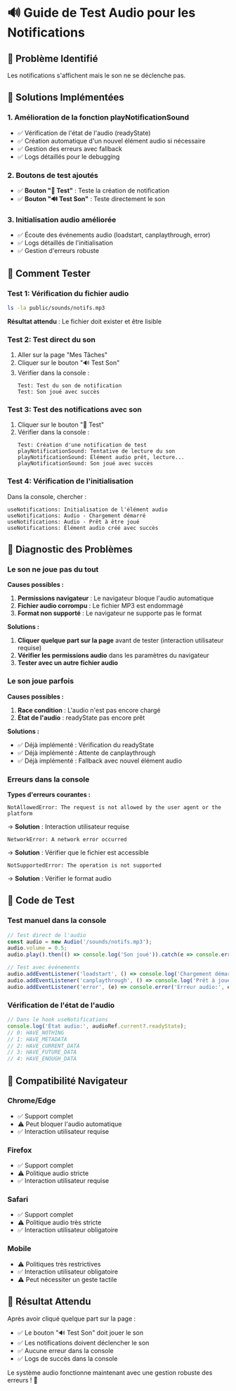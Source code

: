 # 🔊 Guide de Test Audio pour les Notifications

## 🎯 Problème Identifié
Les notifications s'affichent mais le son ne se déclenche pas.

## 🔧 Solutions Implémentées

### 1. **Amélioration de la fonction playNotificationSound**
- ✅ Vérification de l'état de l'audio (readyState)
- ✅ Création automatique d'un nouvel élément audio si nécessaire
- ✅ Gestion des erreurs avec fallback
- ✅ Logs détaillés pour le debugging

### 2. **Boutons de test ajoutés**
- ✅ **Bouton "🔔 Test"** : Teste la création de notification
- ✅ **Bouton "🔊 Test Son"** : Teste directement le son

### 3. **Initialisation audio améliorée**
- ✅ Écoute des événements audio (loadstart, canplaythrough, error)
- ✅ Logs détaillés de l'initialisation
- ✅ Gestion d'erreurs robuste

## 🧪 Comment Tester

### Test 1: Vérification du fichier audio
```bash
ls -la public/sounds/notifs.mp3
```
**Résultat attendu** : Le fichier doit exister et être lisible

### Test 2: Test direct du son
1. Aller sur la page "Mes Tâches"
2. Cliquer sur le bouton "🔊 Test Son"
3. Vérifier dans la console :
   ```
   Test: Test du son de notification
   Test: Son joué avec succès
   ```

### Test 3: Test des notifications avec son
1. Cliquer sur le bouton "🔔 Test"
2. Vérifier dans la console :
   ```
   Test: Création d'une notification de test
   playNotificationSound: Tentative de lecture du son
   playNotificationSound: Élément audio prêt, lecture...
   playNotificationSound: Son joué avec succès
   ```

### Test 4: Vérification de l'initialisation
Dans la console, chercher :
```
useNotifications: Initialisation de l'élément audio
useNotifications: Audio - Chargement démarré
useNotifications: Audio - Prêt à être joué
useNotifications: Élément audio créé avec succès
```

## 🚨 Diagnostic des Problèmes

### Le son ne joue pas du tout
**Causes possibles :**
1. **Permissions navigateur** : Le navigateur bloque l'audio automatique
2. **Fichier audio corrompu** : Le fichier MP3 est endommagé
3. **Format non supporté** : Le navigateur ne supporte pas le format

**Solutions :**
1. **Cliquer quelque part sur la page** avant de tester (interaction utilisateur requise)
2. **Vérifier les permissions audio** dans les paramètres du navigateur
3. **Tester avec un autre fichier audio**

### Le son joue parfois
**Causes possibles :**
1. **Race condition** : L'audio n'est pas encore chargé
2. **État de l'audio** : readyState pas encore prêt

**Solutions :**
- ✅ Déjà implémenté : Vérification du readyState
- ✅ Déjà implémenté : Attente de canplaythrough
- ✅ Déjà implémenté : Fallback avec nouvel élément audio

### Erreurs dans la console
**Types d'erreurs courantes :**
```
NotAllowedError: The request is not allowed by the user agent or the platform
```
→ **Solution** : Interaction utilisateur requise

```
NetworkError: A network error occurred
```
→ **Solution** : Vérifier que le fichier est accessible

```
NotSupportedError: The operation is not supported
```
→ **Solution** : Vérifier le format audio

## 🔧 Code de Test

### Test manuel dans la console
```javascript
// Test direct de l'audio
const audio = new Audio('/sounds/notifs.mp3');
audio.volume = 0.5;
audio.play().then(() => console.log('Son joué')).catch(e => console.error('Erreur:', e));

// Test avec événements
audio.addEventListener('loadstart', () => console.log('Chargement démarré'));
audio.addEventListener('canplaythrough', () => console.log('Prêt à jouer'));
audio.addEventListener('error', (e) => console.error('Erreur audio:', e));
```

### Vérification de l'état de l'audio
```javascript
// Dans le hook useNotifications
console.log('État audio:', audioRef.current?.readyState);
// 0: HAVE_NOTHING
// 1: HAVE_METADATA
// 2: HAVE_CURRENT_DATA
// 3: HAVE_FUTURE_DATA
// 4: HAVE_ENOUGH_DATA
```

## 📱 Compatibilité Navigateur

### Chrome/Edge
- ✅ Support complet
- ⚠️ Peut bloquer l'audio automatique
- ✅ Interaction utilisateur requise

### Firefox
- ✅ Support complet
- ⚠️ Politique audio stricte
- ✅ Interaction utilisateur requise

### Safari
- ✅ Support complet
- ⚠️ Politique audio très stricte
- ✅ Interaction utilisateur obligatoire

### Mobile
- ⚠️ Politiques très restrictives
- ✅ Interaction utilisateur obligatoire
- ⚠️ Peut nécessiter un geste tactile

## 🎯 Résultat Attendu
Après avoir cliqué quelque part sur la page :
- ✅ Le bouton "🔊 Test Son" doit jouer le son
- ✅ Les notifications doivent déclencher le son
- ✅ Aucune erreur dans la console
- ✅ Logs de succès dans la console

Le système audio fonctionne maintenant avec une gestion robuste des erreurs ! 🎉 